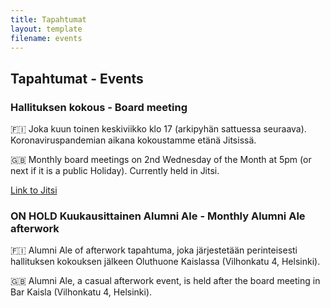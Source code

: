 ```yaml
---
title: Tapahtumat
layout: template
filename: events
--- 
```


## Tapahtumat - Events

### Hallituksen kokous - Board meeting 

🇫🇮 Joka kuun toinen keskiviikko klo 17 (arkipyhän sattuessa seuraava). Koronaviruspandemian aikana kokoustamme etänä Jitsissä. 

🇬🇧 Monthly board meetings on 2nd Wednesday of the Month at 5pm (or next if it is a public Holiday). Currently held in Jitsi. 

[Link to Jitsi](https://meet.jit.si/tkt-alumni-2021)


### ON HOLD Kuukausittainen Alumni Ale - Monthly Alumni Ale afterwork

🇫🇮 Alumni Ale of afterwork tapahtuma, joka järjestetään perinteisesti hallituksen kokouksen jälkeen Oluthuone Kaislassa (Vilhonkatu 4, Helsinki). 

🇬🇧 Alumni Ale, a casual afterwork event, is held after the board meeting in Bar Kaisla (Vilhonkatu 4, Helsinki).

